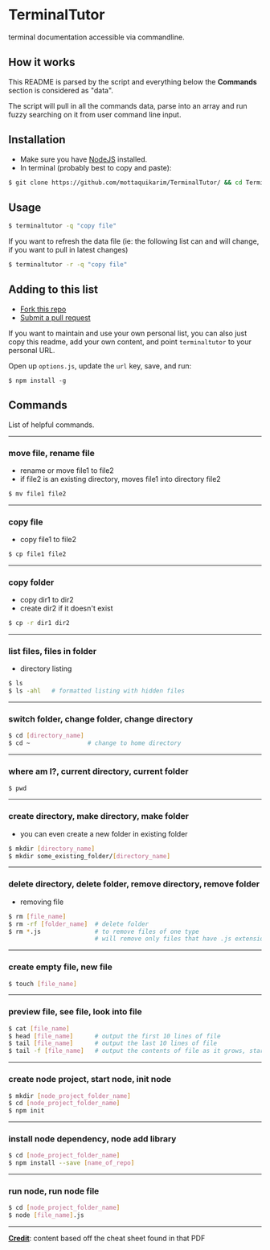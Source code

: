 # TerminalTutor

terminal documentation accessible via commandline.

## How it works

This README is parsed by the script and everything below the **Commands** section is considered as "data".

The script will pull in all the commands data, parse into an array and run fuzzy searching on it from user command line input.

## Installation

* Make sure you have [NodeJS](https://nodejs.org/en/download/) installed.
* In terminal (probably best to copy and paste):

```bash
$ git clone https://github.com/mottaquikarim/TerminalTutor/ && cd TerminalTutor && npm install -g
```

## Usage

```bash
$ terminaltutor -q "copy file"
```

If you want to refresh the data file (ie: the following list can and will change, if you want to pull in latest changes)

```bash
$ terminaltutor -r -q "copy file"
```

## Adding to this list

* [Fork this repo](https://help.github.com/articles/fork-a-repo/)
* [Submit a pull request](https://help.github.com/articles/about-pull-requests/)

If you want to maintain and use your own personal list, you can also just copy this readme, add your own content, and point `terminaltutor` to your personal URL. 

Open up `options.js`, update the `url` key, save, and run:

```
$ npm install -g
```

## Commands

List of helpful commands.

---

### move file, rename file

* rename or move file1 to file2
* if file2 is an existing directory, moves file1 into directory file2

```bash
$ mv file1 file2
```
---

### copy file

* copy file1 to file2

```bash
$ cp file1 file2
```
---

### copy folder

* copy dir1 to dir2
* create dir2 if it doesn't exist

```bash
$ cp -r dir1 dir2
```

---

### list files, files in folder

* directory listing

```bash
$ ls
$ ls -ahl   # formatted listing with hidden files
```

---

### switch folder, change folder, change directory

```bash
$ cd [directory_name]
$ cd ~                # change to home directory
```

---

### where am I?, current directory, current folder

```bash
$ pwd
```
---

### create directory, make directory, make folder

* you can even create a new folder in existing folder

```bash
$ mkdir [directory_name]
$ mkdir some_existing_folder/[directory_name]
```

---

### delete directory, delete folder, remove directory, remove folder

* removing file
```bash
$ rm [file_name]
$ rm -rf [folder_name]  # delete folder
$ rm *.js               # to remove files of one type
                        # will remove only files that have .js extensions
```

---

### create empty file, new file

```bash
$ touch [file_name]
```

---

### preview file, see file, look into file

```bash
$ cat [file_name]
$ head [file_name]      # output the first 10 lines of file
$ tail [file_name]      # output the last 10 lines of file
$ tail -f [file_name]   # output the contents of file as it grows, starting with the last 10 lines
```

---

### create node project, start node, init node

```bash
$ mkdir [node_project_folder_name]
$ cd [node_project_folder_name]
$ npm init
```

---

### install node dependency, node add library

```bash
$ cd [node_project_folder_name]
$ npm install --save [name_of_repo]
```

---

### run node, run node file

```bash
$ cd [node_project_folder_name]
$ node [file_name].js
```


---


**[Credit](https://files.fosswire.com/2007/08/fwunixref.pdf)**: content based off the cheat sheet found in that PDF

